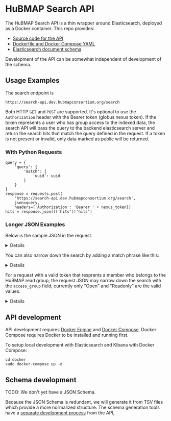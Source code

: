 # HuBMAP Search API

The HuBMAP Search API is a thin wrapper around Elasticsearch,
deployed as a Docker container. This repo provides:
- [Source code for the API](src/)
- [Dockerfile and Docker Compose YAML](docker/)
- [Elasticsearch document schema](schema/)

Development of the API can be somewhat independent of development of the schema.


## Usage Examples

The search endpoint is
```
https://search-api.dev.hubmapconsortium.org/search
```

Both HTTP `GET` and `POST` are supported. It's optional to use the `Authorization` header with the Bearer token (globus nexus token). If the token represents a user who has group access to the indexed data, the search API will pass the query to the backend elasticsearch server and return the search hits that match the query defined in the request. If a token is not present or invalid, only data marked as public will be returned.

### With Python Requests

```
query = {
    'query': {
        'match': {
            'uuid': uuid
        }
    }
}
response = requests.post(
    'https://search-api.dev.hubmapconsortium.org/search',
    json=query,
    headers={'Authorization': 'Bearer ' + nexus_token})
hits = response.json()['hits']['hits']
```

### Longer JSON Examples

Below is the sample JSON in the request.

<details>

```
{
  "version": true,
  "size": 5000,
  "sort": [
    {
      "_score": {
        "order": "desc"
      }
    }
  ],
  "_source": {
    "excludes": []
  },
  "stored_fields": [
    "*"
  ],
  "script_fields": {},
  "docvalue_fields": [],
  "query": {
    "bool": {
      "must": [],
      "filter": [
        {
          "match_all": {}
        }
      ],
      "should": [],
      "must_not": []
    }
  }
}
```

</details>

You can also narrow down the search by adding a match phrase like this:

<details>

```
{
  "version": true,
  "size": 5000,
  "sort": [
    {
      "_score": {
        "order": "desc"
      }
    }
  ],
  "_source": {
    "excludes": []
  },
  "stored_fields": [
    "*"
  ],
  "script_fields": {},
  "docvalue_fields": [],
  "query": {
    "bool": {
      "must": [
        {
          "match_phrase": {
            "display_doi": {
              "query": "HBM762.FHCT.952"
            }
          }
        }
      ],
      "filter": [
        {
          "match_all": {}
        }
      ],
      "should": [],
      "must_not": []
    }
  }
}
```

</details>

For a request with a valid token that resprents a member who belongs to the HuBMAP read group, the request JSON may narrow down the search with the `access_group` field, currently only "Open" and "Readonly" are the valid values.

<details>

```
{
  "version": true,
  "size": 5000,
  "sort": [
    {
      "_score": {
        "order": "desc"
      }
    }
  ],
  "_source": {
    "excludes": []
  },
  "stored_fields": [
    "*"
  ],
  "script_fields": {},
  "docvalue_fields": [],
  "query": {
    "bool": {
      "must": [
      {
            "match_phrase": {
                "access_group": {
                    "query": "Open"
                }
            }
        }],
      "filter": [
        {
          "match_all": {}
        }
      ],
      "should": [],
      "must_not": []
    }
  }
}
```

</details>

## API development

API development requires [Docker Engine](https://docs.docker.com/install/)
and [Docker Compose](https://docs.docker.com/compose/install/).
Docker Compose requires Docker to be installed and running first.

To setup local development with Elasticsearch and Kibana with Docker Compose:
```
cd docker
sudo docker-compose up -d
```

## Schema development

TODO: We don't yet have a JSON Schema.

Because the JSON Schema is redundant, we will generate it from TSV files
which provide a more normalized structure. The schema generation tools
have a [separate development process](schema/) from the API,
